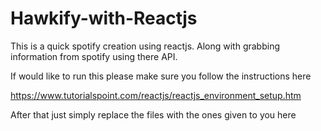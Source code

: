 # Hawkify-with-Reactjs

This is a quick spotify creation using reactjs. Along with grabbing information from spotify using there API.

If would like to run this please make sure you follow the instructions here

https://www.tutorialspoint.com/reactjs/reactjs_environment_setup.htm

After that just simply replace the files with the ones given to you here
